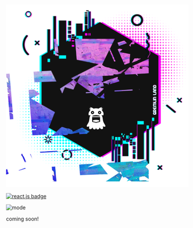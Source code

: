 ![banner](./goblin-goods/header.png)

[![react.js badge](https://img.shields.io/badge/react-hotpink.svg?&logo=React&logoColor=white)](https://react.dev/)

<p align="left">
  <img alt="mode" src="https://img.shields.io/badge/view-darkmode-black.svg?&logo=Github&logoColor=white" >
</p>

coming soon!